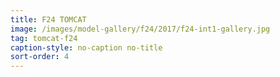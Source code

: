 ```yaml
---
title: F24 TOMCAT
image: /images/model-gallery/f24/2017/f24-int1-gallery.jpg
tag: tomcat-f24
caption-style: no-caption no-title
sort-order: 4
---
```

